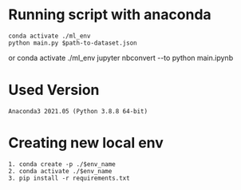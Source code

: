 # Running script with anaconda
    conda activate ./ml_env
    python main.py $path-to-dataset.json
or
    conda activate ./ml_env
    jupyter nbconvert --to python main.ipynb
    
# Used Version
    Anaconda3 2021.05 (Python 3.8.8 64-bit)

# Creating new local env
    1. conda create -p ./$env_name
    2. conda activate ./$env_name
    3. pip install -r requirements.txt